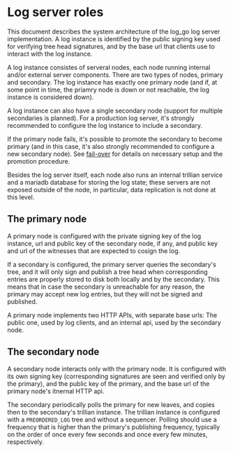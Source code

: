 # Log server roles

This document describes the system architecture of the log_go log
server implementation. A log instance is identified by the public
signing key used for verifying tree head signatures, and by the base
url that clients use to interact with the log instance.

A log instance consistes of serveral nodes, each node running internal
and/or external server components. There are two types of nodes,
primary and secondary. The log instance has exactly one primary node
(and if, at some point in time, the priamry node is down or not
reachable, the log instance is considered down).

A log instance can also have a single secondary node (support for
multiple secondaries is planned). For a production log server, it's
strongly recommended to configure the log instance to include a
secondary.

If the primary node fails, it's possible to promote the secondary to
become primary (and in this case, it's also strongly recommended to
configure a new secondary node). See [fail-over](./failover.md) for
details on necessary setup and the promotion procedure.

Besides the log server itself, each node also runs an internal
trillian service and a mariadb database for storing the log state;
these servers are not exposed outside of the node, in particular, data
replication is not done at this level.

## The primary node

A primary node is configured with the private signing key of the log
instance, url and public key of the secondary node, if any, and public
key and url of the witnesses that are expected to cosign the log.

If a secondary is configured, the primary server queries the
secondary's tree, and it will only sign and publish a tree head when
corresponding entries are properly stored to disk both locally and by
the secondary. This means that in case the secondary is unreachable
for any reason, the primary may accept new log entries, but they will
not be signed and published.

A primary node implements two HTTP APIs, with separate base urls: The
public one, used by log clients, and an internal api, used by the
secondary node.

## The secondary node

A secondary node interacts only with the primary node. It is
configured with its own signing key (corresponding signatures are seen
and verified only by the primary), and the public key of the primary,
and the base url of the primary node's itnernal HTTP api.

The secondary periodically polls the primary for new leaves, and
copies then to the secondary's trillian instance. The trillian
instance is configured with a `PREORDERED_LOG` tree and without a
sequencer. Polling should use a frequency that is higher than the
primary's publishing frequency, typically on the order of once every
few seconds and once every few minutes, respectively.
